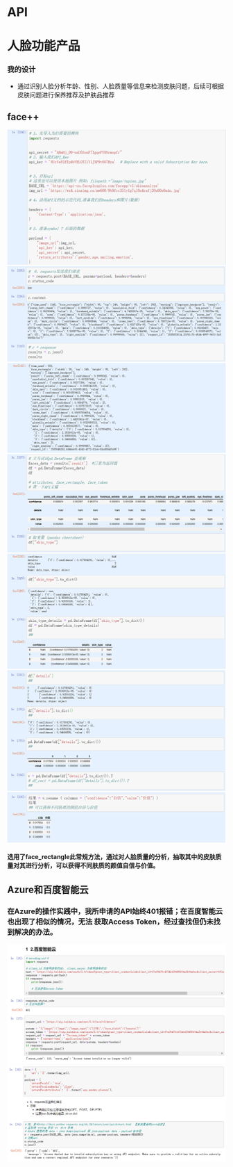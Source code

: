 # API

# 人脸功能产品
### 我的设计
- 通过识别人脸分析年龄、性别、人脸质量等信息来检测皮肤问题，后续可根据皮肤问题进行保养推荐及护肤品推荐

## face++

<img src="https://github.com/jiayiup/API/blob/master/img/face%2B%2B31.png" />
<img src="https://github.com/jiayiup/API/blob/master/img/face%2B%2B32.png" />
<img src="https://github.com/jiayiup/API/blob/master/img/face%2B%2B33.png" />
<img src="https://github.com/jiayiup/API/blob/master/img/face%2B%2B34.png" />
<img src="https://github.com/jiayiup/API/blob/master/img/face%2B%2B35.png" />
<img src="https://github.com/jiayiup/API/blob/master/img/face%2B%2B36.png" />
<img src="https://github.com/jiayiup/API/blob/master/img/face%2B%2B37.png" />

#### 选用了face_rectangle此常规方法，通过对人脸质量的分析，抽取其中的皮肤质量对其进行分析，可以获得不同肤质的颜值自信与价值。

## Azure和百度智能云
### 在Azure的操作实践中，我所申请的API始终401报错；在百度智能云也出现了相似的情况，无法 获取Access Token，经过查找但仍未找到解决的办法。

<img src="https://github.com/jiayiup/API/blob/master/img/baidu1.png" />

<img src="https://github.com/jiayiup/API/blob/master/img/AZ1.png" />
